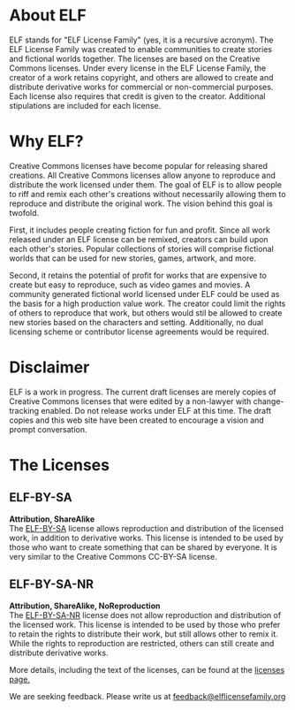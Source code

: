 # About ELF
ELF stands for "ELF License Family" (yes, it is a recursive acronym).
The ELF License Family was created to enable communities to create stories and fictional worlds together.
The licenses are based on the Creative Commons licenses.
Under every license in the ELF License Family, the creator of a work retains copyright, and others are allowed to create and distribute derivative works for commercial or non-commercial purposes.
Each license also requires that credit is given to the creator.
Additional stipulations are included for each license.

# Why ELF?
Creative Commons licenses have become popular for releasing shared creations.
All Creative Commons licenses allow anyone to reproduce and distribute the work licensed under them.
The goal of ELF is to allow people to riff and remix each other's creations without necessarily allowing them to reproduce and distribute the original work.
The vision behind this goal is twofold.
  
First, it includes people creating fiction for fun and profit.
Since all work released under an ELF license can be remixed, creators can build upon each other's stories.
Popular collections of stories will comprise fictional worlds that can be used for new stories, games, artwork, and more.
  
Second, it retains the potential of profit for works that are expensive to create but easy to reproduce, such as video games and movies.
A community generated fictional world licensed under ELF could be used as the basis for a high production value work.
The creator could limit the rights of others to reproduce that work, but others would stil be allowed to create new stories based on the characters and setting.
Additionally, no dual licensing scheme or contributor license agreements would be required.

# Disclaimer
ELF is a work in progress.  The current draft licenses are merely copies of Creative Commons licenses that were edited by a non-lawyer with change-tracking enabled.  Do not release works under ELF at this time.  The draft copies and this web site have been created to encourage a vision and prompt conversation.

# The Licenses
## ELF-BY-SA
**Attribution, ShareAlike**  
The [ELF-BY-SA](https://elflicensefamily.org/docs/ELF-BY-SA_1.0_draft01.pdf) license allows reproduction and distribution of the licensed work, in addition to derivative works.
This license is intended to be used by those who want to create something that can be shared by everyone.
It is very similar to the Creative Commons CC-BY-SA license.

## ELF-BY-SA-NR
**Attribution, ShareAlike, NoReproduction**  
The [ELF-BY-SA-NR](https://elflicensefamily.org/docs/ELF-BY-SA-NR_1.0-draft01.pdf) license does not allow reproduction and distribution of the licensed work.
This license is intended to be used by those who prefer to retain the rights to distribute their work, but still allows other to remix it.
While the rights to reproduction are restricted, others can still create and distribute derivative works.
  
More details, including the text of the licenses, can be found at the [licenses page.](https://elflicensefamily.org/licenses)
  
We are seeking feedback.  Please write us at <feedback@elflicensefamily.org>
